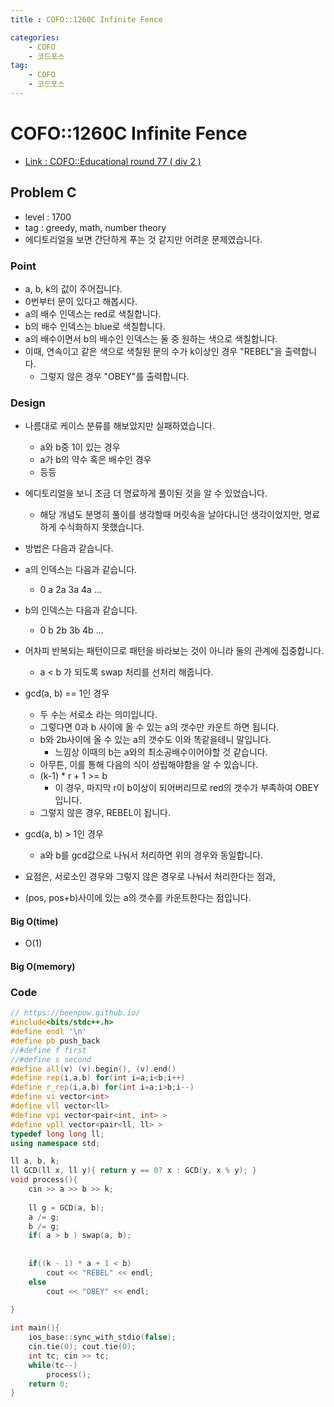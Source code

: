 ```yaml
---
title : COFO::1260C Infinite Fence

categories:
    - COFO
    - 코드포스
tag:
    - COFO
    - 코드포스
---
```

# COFO::1260C Infinite Fence
- [Link : COFO::Educational round 77 ( div 2 )](https://codeforces.com/problemset/problem/1260/C)

## Problem C

- level : 1700
- tag : greedy, math, number theory
- 에디토리얼을 보면 간단하게 푸는 것 같지만 어려운 문제였습니다.

### Point
- a, b, k의 값이 주어집니다.
- 0번부터 문이 있다고 해봅시다.
- a의 배수 인덱스는 red로 색칠합니다.
- b의 배수 인덱스는 blue로 색칠합니다.
- a의 배수이면서 b의 배수인 인덱스는 둘 중 원하는 색으로 색칠합니다.
- 이때, 연속이고 같은 색으로 색칠된 문의 수가 k이상인 경우 "REBEL"을 출력합니다.
  - 그렇지 않은 경우 "OBEY"를 출력합니다.

### Design
- 나름대로 케이스 분류를 해보았지만 실패하였습니다.
  - a와 b중 1이 있는 경우 
  - a가 b의 약수 혹은 배수인 경우 
  - 등등
- 에디토리얼을 보니 조금 더 명료하게 풀이된 것을 알 수 있었습니다.
  - 해당 개념도 분명히 풀이를 생각할때 머릿속을 날아다니던 생각이었지만, 명료하게 수식화하지 못했습니다.

- 방법은 다음과 같습니다.
- a의 인덱스는 다음과 같습니다.
  - 0 a 2a 3a 4a ...
- b의 인덱스는 다음과 같습니다.
  - 0 b 2b 3b 4b ...
- 어차피 반복되는 패턴이므로 패턴을 바라보는 것이 아니라 둘의 관계에 집중합니다.
  - a < b 가 되도록 swap 처리를 선처리 해줍니다.
- gcd(a, b) == 1인 경우
  - 두 수는 서로소 라는 의미입니다.
  - 그렇다면 0과 b 사이에 올 수 있는 a의 갯수만 카운트 하면 됩니다.
  - b와 2b사이에 올 수 있는 a의 갯수도 이와 똑같을테니 말입니다.
    - 느낌상 이때의 b는 a와의 최소공배수이어야할 것 같습니다.
  - 아무튼, 이를 통해 다음의 식이 성립해야함을 알 수 있습니다.
  - (k-1) * r + 1 >= b
    - 이 경우, 마지막 r이 b이상이 되어버리므로 red의 갯수가 부족하여 OBEY입니다.
  - 그렇지 않은 경우, REBEL이 됩니다.
- gcd(a, b) > 1인 경우
  - a와 b를 gcd값으로 나눠서 처리하면 위의 경우와 동일합니다.
- 요점은, 서로소인 경우와 그렇지 않은 경우로 나눠서 처리한다는 점과,
- (pos, pos+b)사이에 있는 a의 갯수를 카운트한다는 점입니다.

#### Big O(time)
- O(1)

#### Big O(memory)

### Code

```cpp
// https://beenpow.github.io/
#include<bits/stdc++.h>
#define endl '\n'
#define pb push_back
//#define f first
//#define s second
#define all(v) (v).begin(), (v).end()
#define rep(i,a,b) for(int i=a;i<b;i++)
#define r_rep(i,a,b) for(int i=a;i>b;i--)
#define vi vector<int>
#define vll vector<ll>
#define vpi vector<pair<int, int> >
#define vpll vector<pair<ll, ll> >
typedef long long ll;
using namespace std;

ll a, b, k;
ll GCD(ll x, ll y){ return y == 0? x : GCD(y, x % y); }
void process(){
    cin >> a >> b >> k;
    
    ll g = GCD(a, b);
    a /= g;
    b /= g;
    if( a > b ) swap(a, b);
    
    
    if((k - 1) * a + 1 < b)
        cout << "REBEL" << endl;
    else
        cout << "OBEY" << endl;
    
}

int main(){
    ios_base::sync_with_stdio(false);
    cin.tie(0); cout.tie(0);
    int tc; cin >> tc;
    while(tc--)
        process();
    return 0;
}
```
